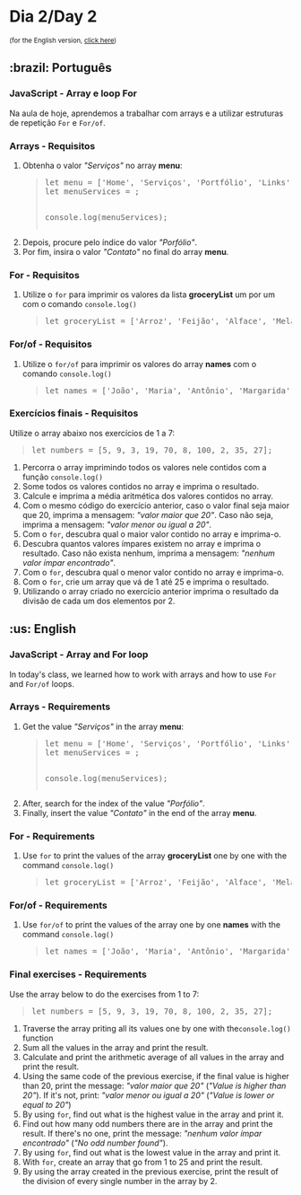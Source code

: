 # Dia 2/Day 2

<small>(for the English version, <a href="#en">click here</a>)</small>

<h2>:brazil: Português</h2>
<h3>JavaScript - Array e loop For</h3>
<p>Na aula de hoje, aprendemos a trabalhar com arrays e a utilizar estruturas de repetição <code>For</code> e <code>For/of</code>.</p>
<h3>Arrays - Requisitos</h3>
<ol>
  <li>Obtenha o valor <em>"Serviços"</em> no array <strong>menu</strong>:
    <blockquote>
      <pre>
let menu = ['Home', 'Serviços', 'Portfólio', 'Links'];
let menuServices = ;

console.log(menuServices);
</pre>
    </blockquote>
  </li>
  <li>Depois, procure pelo índice do valor <em>"Porfólio"</em>.</li>
  <li>Por fim, insira o valor <em>"Contato"</em> no final do array <strong>menu</strong>.</li>
</ol>
<h3>For - Requisitos</h3>
<ol>
  <li>Utilize o <code>for</code> para imprimir os valores da lista <strong>groceryList</strong> um por um com o comando <code>console.log()</code>
    <blockquote>
<pre>let groceryList = ['Arroz', 'Feijão', 'Alface', 'Melancia'];</pre>  
    </blockquote>
  </li>
</ol>
<h3>For/of - Requisitos</h3>
<ol>
  <li>Utilize o <code>for/of</code> para imprimir os valores do array <strong>names</strong> com o comando <code>console.log()</code>
    <blockquote>
<pre>let names = ['João', 'Maria', 'Antônio', 'Margarida'];</pre>
    </blockquote>
  </li>
</ol>
<h3>Exercícios finais - Requisitos</h3>
<p>Utilize o array abaixo nos exercícios de 1 a 7:</p>
<blockquote>
<pre>let numbers = [5, 9, 3, 19, 70, 8, 100, 2, 35, 27];</pre>
</blockquote>
<ol>
  <li>Percorra o array imprimindo todos os valores nele contidos com a função <code>console.log()</code></li>
  <li>Some todos os valores contidos no array e imprima o resultado.</li>
  <li>Calcule e imprima a média aritmética dos valores contidos no array.</li>
  <li>Com o mesmo código do exercício anterior, caso o valor final seja maior que 20, imprima a mensagem: <em>"valor maior que 20"</em>. Caso não seja, imprima a mensagem: <em>"valor menor ou igual a 20"</em>.</li>
  <li>Com o <code>for</code>, descubra qual o maior valor contido no array e imprima-o.</li>
  <li>Descubra quantos valores ímpares existem no array e imprima o resultado. Caso não exista nenhum, imprima a mensagem: <em>"nenhum valor ímpar encontrado"</em>.</li>
  <li>Com o <code>for</code>, descubra qual o menor valor contido no array e imprima-o.</li>
  <li>Com o <code>for</code>, crie um array que vá de 1 até 25 e imprima o resultado.</li>
  <li>Utilizando o array criado no exercício anterior imprima o resultado da divisão de cada um dos elementos por 2.</li>
</ol>

<h2 id="en">:us: English</h2>
<h3>JavaScript - Array and For loop</h3>
<p>In today's class, we learned how to work with arrays and how to use <code>For</code> and <code>For/of</code> loops.</p>
<h3>Arrays - Requirements</h3>
<ol>
  <li>Get the value <em>"Serviços"</em> in the array <strong>menu</strong>:
    <blockquote>
      <pre>
let menu = ['Home', 'Serviços', 'Portfólio', 'Links'];
let menuServices = ;

console.log(menuServices);
</pre>
    </blockquote>
  </li>
  <li>After, search for the index of the value <em>"Porfólio"</em>.</li>
  <li>Finally, insert the value <em>"Contato"</em> in the end of the array <strong>menu</strong>.</li>
</ol>
<h3>For - Requirements</h3>
<ol>
  <li>Use <code>for</code> to print the values of the array <strong>groceryList</strong> one by one with the command <code>console.log()</code>
    <blockquote>
<pre>let groceryList = ['Arroz', 'Feijão', 'Alface', 'Melancia'];</pre>  
    </blockquote>
  </li>
</ol>
<h3>For/of - Requirements</h3>
<ol>
  <li>Use <code>for/of</code> to print the values of the array one by one <strong>names</strong> with the command <code>console.log()</code>
    <blockquote>
<pre>let names = ['João', 'Maria', 'Antônio', 'Margarida'];</pre>
    </blockquote>
  </li>
</ol>
<h3>Final exercises - Requirements</h3>
<p>Use the array below to do the exercises from 1 to 7:</p>
<blockquote>
<pre>let numbers = [5, 9, 3, 19, 70, 8, 100, 2, 35, 27];</pre>
</blockquote>
<ol>
  <li>Traverse the array priting all its values one by one with the<code>console.log()</code> function</li>
  <li>Sum all the values in the array and print the result.</li>
  <li>Calculate and print the arithmetic average of all values in the array and print the result.</li>
  <li>Using the same code of the previous exercise, if the final value is higher than 20, print the message: <em>"valor maior que 20"</em> (<em>"Value is higher than 20"</em>). If it's not, print: <em>"valor menor ou igual a 20"</em> (<em>"Value is lower or equal to 20"</em>)</li>
  <li>By using <code>for</code>, find out what is the highest value in the array and print it.</li>
  <li>Find out how many odd numbers there are in the array and print the result. If there's no one, print the message: <em>"nenhum valor ímpar encontrado"</em> (<em>"No odd number found"</em>).</li>
  <li>By using <code>for</code>, find out what is the lowest value in the array and print it.</li>
  <li>With <code>for</code>, create an array that go from 1 to 25 and print the result.</li>
  <li>By using the array created in the previous exercise, print the result of the division of every single number in the array by 2.</li>
</ol>